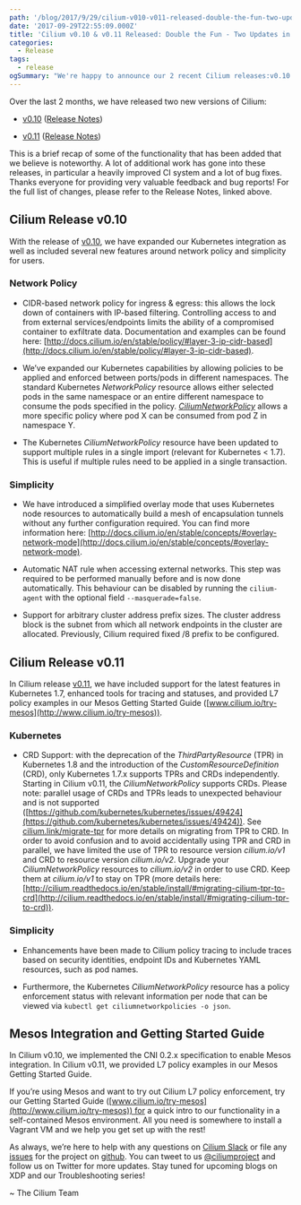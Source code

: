 ```yaml
---
path: '/blog/2017/9/29/cilium-v010-v011-released-double-the-fun-two-updates-in-one'
date: '2017-09-29T22:55:09.000Z'
title: 'Cilium v0.10 & v0.11 Released: Double the Fun - Two Updates in One!'
categories:
  - Release
tags:
  - release
ogSummary: "We're happy to announce our 2 recent Cilium releases:v0.10 and v0.11! This is a brief recap of noteworthy functionality, including the expansion of Network Policy, simplifying deployments, Kubernetes integration updates, and Mesos integration."
---
```


Over the last 2 months, we have released two new versions of Cilium:

- [v0.10](#cilium0.10) ([Release Notes](https://github.com/cilium/cilium/releases/tag/v0.10.0))

- [v0.11](#cilium0.11) ([Release Notes](https://github.com/cilium/cilium/releases/tag/v0.11))

This is a brief recap of some of the functionality that has been added that we believe is noteworthy. A lot of additional work has gone into these releases, in particular a heavily improved CI system and a lot of bug fixes. Thanks everyone for providing very valuable feedback and bug reports! For the full list of changes, please refer to the Release Notes, linked above.

## Cilium Release v0.10

With the release of [v0.10](https://github.com/cilium/cilium/releases/tag/v0.10.0), we have expanded our Kubernetes integration as well as included several new features around network policy and simplicity for users.

### Network Policy

- CIDR-based network policy for ingress & egress: this allows the lock down of containers with IP-based filtering. Controlling access to and from external services/endpoints limits the ability of a compromised container to exfiltrate data. Documentation and examples can be found here: [http://docs.cilium.io/en/stable/policy/#layer-3-ip-cidr-based](http://docs.cilium.io/en/stable/policy/#layer-3-ip-cidr-based).

- We’ve expanded our Kubernetes capabilities by allowing policies to be applied and enforced between ports/pods in different namespaces. The standard Kubernetes _NetworkPolicy_ resource allows either selected pods in the same namespace or an entire different namespace to consume the pods specified in the policy. _[CiliumNetworkPolicy](http://docs.cilium.io/en/stable/policy/)_ allows a more specific policy where pod X can be consumed from pod Z in namespace Y.

- The Kubernetes _CiliumNetworkPolicy_ resource have been updated to support multiple rules in a single import (relevant for Kubernetes < 1.7). This is useful if multiple rules need to be applied in a single transaction.

### Simplicity

- We have introduced a simplified overlay mode that uses Kubernetes node resources to automatically build a mesh of encapsulation tunnels without any further configuration required. You can find more information here: [http://docs.cilium.io/en/stable/concepts/#overlay-network-mode](http://docs.cilium.io/en/stable/concepts/#overlay-network-mode).

- Automatic NAT rule when accessing external networks. This step was required to be performed manually before and is now done automatically. This behaviour can be disabled by running the `cilium-agent` with the optional field <nobr data-preserve-html-node="true">`--masquerade=false`</nobr>.

- Support for arbitrary cluster address prefix sizes. The cluster address block is the subnet from which all network endpoints in the cluster are allocated. Previously, Cilium required fixed /8 prefix to be configured.

## Cilium Release v0.11

In Cilium release [v0.11](https://github.com/cilium/cilium/releases/tag/v0.11), we have included support for the latest features in Kubernetes 1.7, enhanced tools for tracing and statuses, and provided L7 policy examples in our Mesos Getting Started Guide ([www.cilium.io/try-mesos](http://www.cilium.io/try-mesos)).

### Kubernetes

- CRD Support: with the deprecation of the _ThirdPartyResource_ (TPR) in Kubernetes 1.8 and the introduction of the _CustomResourceDefinition_ (CRD), only Kubernetes 1.7.x supports TPRs and CRDs independently. Starting in Cilium v0.11, the _CiliumNetworkPolicy_ supports CRDs. Please note: parallel usage of CRDs and TPRs leads to unexpected behaviour and is not supported ([https://github.com/kubernetes/kubernetes/issues/49424](https://github.com/kubernetes/kubernetes/issues/49424)). See <nobr data-preserve-html-node="true">[cilium.link/migrate-tpr](http://cilium.link/migrate-tpr)</nobr> for more details on migrating from TPR to CRD. In order to avoid confusion and to avoid accidentally using TPR and CRD in parallel, we have limited the use of TPR to resource version _cilium.io/v1_ and CRD to resource version _cilium.io/v2_. Upgrade your _CiliumNetworkPolicy_ resources to _cilium.io/v2_ in order to use CRD. Keep them at _cilium.io/v1_ to stay on TPR (more details here: [http://cilium.readthedocs.io/en/stable/install/#migrating-cilium-tpr-to-crd](http://cilium.readthedocs.io/en/stable/install/#migrating-cilium-tpr-to-crd)).

### Simplicity

- Enhancements have been made to Cilium policy tracing to include traces based on security identities, endpoint IDs and Kubernetes YAML resources, such as pod names.

- Furthermore, the Kubernetes _CiliumNetworkPolicy_ resource has a policy enforcement status with relevant information per node that can be viewed via `kubectl get ciliumnetworkpolicies -o json`.

## Mesos Integration and Getting Started Guide

In Cilium v0.10, we implemented the CNI 0.2.x specification to enable Mesos integration. In Cilium v0.11, we provided L7 policy examples in our Mesos Getting Started Guide.

If you’re using Mesos and want to try out Cilium L7 policy enforcement, try our Getting Started Guide ([www.cilium.io/try-mesos](http://www.cilium.io/try-mesos)) for a quick intro to our functionality in a self-contained Mesos environment. All you need is somewhere to install a Vagrant VM and we help you get set up with the rest!

As always, we’re here to help with any questions on [Cilium Slack](https://slack.cilium.io) or file any [issues](https://github.com/cilium/cilium/issues) for the project on [github](https://github.com/cilium/cilium). You can tweet to us [@ciliumproject](https://twitter.com/ciliumproject) and follow us on Twitter for more updates. Stay tuned for upcoming blogs on XDP and our Troubleshooting series!

~ The Cilium Team
